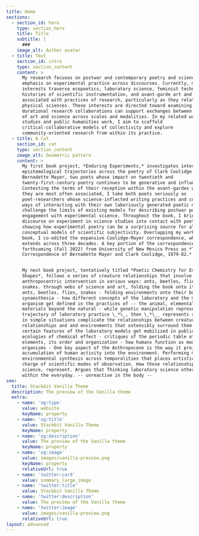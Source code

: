 ```yaml
---
title: Home
sections:
  - section_id: hero
    type: section_hero
    title: Title
    subtitle: |
      ###
    image_alt: Author avatar
  - title: Text
    section_id: intro
    type: section_content
    content: >
      My research focuses on postwar and contemporary poetry and science with an
      emphasis on experimental practice across discourses. Currently, my
      interests traverse ecopoetics, laboratory science, feminist technoscience,
      histories of scientific instrumentation, and avant-garde art and writing
      associated with practices of research, particularly as they relate to the
      physical sciences. These interests are directed toward examining how
      durational research collaborations can support exchanges between practices
      of art and science across scales and modalities. In my related writing
      studies and public humanities work, I aim to scaffold
      critical-collaborative models of collectivity and explore
      community-oriented research from within its practice.
  - title: A Cat
    section_id: cat
    type: section_content
    image_alt: Geometric pattern
    content: >
      My first book project, *Enduring Experiments,* investigates intersecting
      epistemological trajectories across the poetry of Clark Coolidge and
      Bernadette Mayer, two poets whose impact on twentieth and
      twenty-first-century poetry continues to be generative and influential.
      Contesting the terms of their reception within the avant-gardes with which
      they are most often associated, I take both poets seriously as
      poet-researchers whose science-inflected writing practices and complex
      ways of interacting with their own laboriously generated poetic milieus
      challenge the limits of existing models for describing postwar poetry’s
      engagement with experimental science. Throughout the book, I bring the
      discourse on experiment in science studies into contact with poetics,
      showing how experimental poetry can be a surprising source for alternative
      conceptual models of scientific subjectivity. Overlapping my work on this
      book, I co-edited the expansive Coolidge-Mayer correspondence, which
      extends across three decades. A key portion of the correspondence is
      forthcoming (Fall 2022) from University of New Mexico Press as *The
      Correspondence of Bernadette Mayer and Clark Coolidge, 1979-82.*


      My next book project, tentatively titled *Poetic Chemistry for Everyday
      Shapes*, follows a series of creature relationships that involve
      anthropocentric intervention in various ways: ants, beetles, flies,
      snakes. through webs of science and art, folding the book onto its body -
      ants, beetles, flies, snakes - folding environments onto their bodies -
      synaesthesia - how different concepts of the laboratory and the model
      organism get defined in the practices of -- the animal, elemental, to make
      materials beyond the natural - while genetic manipulation represents one
      trajectory of laboratory practice \_*\_, then \_*\__ represents a   even
      in simple situations complicate the relationships between creature
      relationships and and environments that ostensibly surround them - how
      certain features of the laboratory models get mobilized in public space -
      ecologies of chemical effect - critiques of the periodic table of
      elements, its order and organization - how humans function as model
      organisms - One key aspect of the Anthropocene is the way it projects the
      accumulation of human activity into the environment. Performing modes of
      environmental synthesis across temporalities that places artistic in
      charge of scientific modes of observation. How these relationships, in
      science, represent. Argues that Thinking laboratory science otherwise
      within the everyday. -- unreactive in the body --
seo:
  title: Stackbit Vanilla Theme
  description: The preview of the Vanilla theme
  extra:
    - name: 'og:type'
      value: website
      keyName: property
    - name: 'og:title'
      value: Stackbit Vanilla Theme
      keyName: property
    - name: 'og:description'
      value: The preview of the Vanilla theme
      keyName: property
    - name: 'og:image'
      value: images/vanilla-preview.png
      keyName: property
      relativeUrl: true
    - name: 'twitter:card'
      value: summary_large_image
    - name: 'twitter:title'
      value: Stackbit Vanilla Theme
    - name: 'twitter:description'
      value: The preview of the Vanilla theme
    - name: 'twitter:image'
      value: images/vanilla-preview.png
      relativeUrl: true
layout: advanced
---
```

